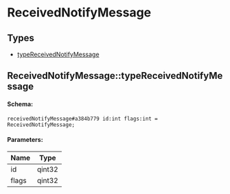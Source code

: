 # ReceivedNotifyMessage

## Types

* [typeReceivedNotifyMessage](#receivednotifymessagetypereceivednotifymessage)

## ReceivedNotifyMessage::typeReceivedNotifyMessage

#### Schema:

`receivedNotifyMessage#a384b779 id:int flags:int = ReceivedNotifyMessage;`

#### Parameters:

|Name|Type|
|----|----|
|id|qint32|
|flags|qint32|

